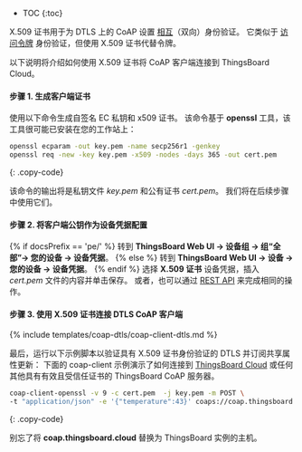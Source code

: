 * TOC
{:toc}

X.509 证书用于为 DTLS 上的 CoAP 设置 [相互](https://en.wikipedia.org/wiki/Mutual_authentication)（双向）身份验证。
它类似于 [访问令牌](/docs/{{docsPrefix}}user-guide/access-token/) 身份验证，但使用 X.509 证书代替令牌。

以下说明将介绍如何使用 X.509 证书将 CoAP 客户端连接到 ThingsBoard Cloud。

#### 步骤 1. 生成客户端证书

使用以下命令生成自签名 EC 私钥和 x509 证书。
该命令基于 **openssl** 工具，该工具很可能已安装在您的工作站上：

```bash
openssl ecparam -out key.pem -name secp256r1 -genkey
openssl req -new -key key.pem -x509 -nodes -days 365 -out cert.pem 
```
{: .copy-code}

该命令的输出将是私钥文件 *key.pem* 和公有证书 *cert.pem*。
我们将在后续步骤中使用它们。

#### 步骤 2. 将客户端公钥作为设备凭据配置

{% if docsPrefix == 'pe/' %}
转到 **ThingsBoard Web UI -> 设备组 -> 组“全部”-> 您的设备 -> 设备凭据**。
{% else %}
转到 **ThingsBoard Web UI -> 设备 -> 您的设备 -> 设备凭据**。
{% endif %}
选择 **X.509 证书** 设备凭据，插入 *cert.pem* 文件的内容并单击保存。
或者，也可以通过 [REST API](/docs/{{docsPrefix}}reference/rest-api/) 来完成相同的操作。

#### 步骤 3. 使用 X.509 证书连接 DTLS CoAP 客户端

{% include templates/coap-dtls/coap-client-dtls.md %}

最后，运行以下示例脚本以验证具有 X.509 证书身份验证的 DTLS 并订阅共享属性更新：
下面的 coap-client 示例演示了如何连接到 [ThingsBoard Cloud](https://thingsboard.cloud/signup) 或任何其他具有有效且受信任证书的 ThingsBoard CoAP 服务器。

```bash
coap-client-openssl -v 9 -c cert.pem  -j key.pem -m POST \
-t "application/json" -e '{"temperature":43}' coaps://coap.thingsboard.cloud/api/v1/telemetry
```
{: .copy-code}

别忘了将 **coap.thingsboard.cloud** 替换为 ThingsBoard 实例的主机。
